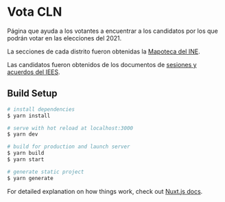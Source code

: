 # Vota CLN
Página que ayuda a los votantes a encuentrar a los candidatos por los que podrán votar en
las elecciones del 2021.

La secciones de cada distrito fueron obtenidas la [Mapoteca del INE](https://cartografia.ife.org.mx/sige7/?mapoteca=planos&psi).

Las candidatos fueron obtenidos de los documentos de [sesiones y acuerdos del IEES](https://www.ieesinaloa.mx/sesiones-y-acuerdos/sesion-extraordinaria-del-dia-02-de-abril-de-2021/).

## Build Setup

```bash
# install dependencies
$ yarn install

# serve with hot reload at localhost:3000
$ yarn dev

# build for production and launch server
$ yarn build
$ yarn start

# generate static project
$ yarn generate
```

For detailed explanation on how things work, check out [Nuxt.js docs](https://nuxtjs.org).
